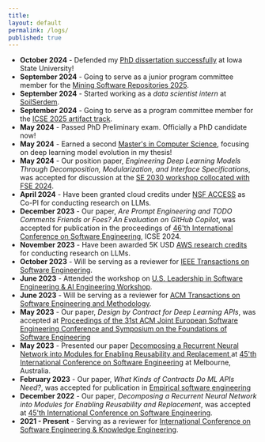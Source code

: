 ```yaml
---
title:
layout: default
permalink: /logs/
published: true
---
```

- **October 2024** - Defended my [PhD dissertation successfully](https://www.cs.iastate.edu/phd-final-oral-exam-sayem-mohammad-imtiaz) at Iowa State University!
- **September 2024** - Going to serve as a junior program committee member for the [Mining Software Repositories 2025](https://2025.msrconf.org/).
- **September 2024** - Started working as a *data scientist intern* at [SoilSerdem](https://soilserdem.com/).
- **September 2024** - Going to serve as a program committee member for the [ICSE 2025 artifact track](https://conf.researchr.org/committee/icse-2025/icse-2025-artifact-evaluation-artifact-evaluation).
- **May 2024** - Passed PhD Preliminary exam. Officially a PhD candidate now!
- **May 2024** - Earned a second [Master's in Computer Science](https://www.cs.iastate.edu/ms-final-oral-exam-sayem-mohammad-imtiaz), focusing on deep learning model evolution in my thesis!
- **May 2024** - Our position paper, *Engineering Deep Learning Models Through Decomposition, Modularization, and Interface Specifications*, was accepted for discussion at the [SE 2030 workshop collocated with FSE 2024](https://conf.researchr.org/home/2030-se).
- **April 2024** - Have been granted cloud credits under [NSF ACCESS](https://access-ci.org/) as Co-PI for conducting research on LLMs.
- **December 2023** - Our paper, *Are Prompt Engineering and TODO Comments Friends or Foes? An Evaluation on GitHub Copilot*, was accepted for publication in the proceedings of [46'th International Conference on Software Engineering](https://conf.researchr.org/track/icse-2024/icse-2024-research-track), ICSE 2024.
- **November 2023** - Have been awarded 5K USD [AWS research credits](https://aws.amazon.com/government-education/research-and-technical-computing/cloud-credit-for-research/) for conducting research on LLMs.
- **October 2023** - Will be serving as a reviewer for [IEEE Transactions on Software Engineering](https://www.computer.org/csdl/journal/ts).
- **June 2023** - Attended the workshop on [U.S. Leadership in Software Engineering & AI Engineering Workshop](https://www.nitrd.gov/coordination-areas/spsq/usa-leadership-in-software-engineering-and-ai-engineering/).
- **June 2023** - Will be serving as a reviewer for [ACM Transactions on Software Engineering and Methodology](https://dl.acm.org/journal/tosem).
- **May 2023** - Our paper, *Design by Contract for Deep Learning APIs*, was accepted at [Proceedings of the 31st ACM Joint European Software Engineering Conference and Symposium on the Foundations of Software Engineering](https://conf.researchr.org/home/fse-2024)
- **May 2023** - Presented our paper [Decomposing a Recurrent Neural Network into Modules for Enabling Reusability and Replacement
](https://doi.org/10.1109/ICSE48619.2023.00093) at [45'th International Conference on Software Engineering](https://conf.researchr.org/home/icse-2023) at Melbourne, Australia.
- **February 2023** - Our paper, *What Kinds of Contracts Do ML APIs Need?*, was accepted for publication in [Empirical software engineering ](https://www.springer.com/journal/10664)
- **December 2022** - Our paper, *Decomposing a Recurrent Neural Network into Modules for Enabling Reusability and Replacement*, was accepted at [45'th International Conference on Software Engineering](https://conf.researchr.org/home/icse-2023).
- **2021 - Present** - Serving as a reviewer for [International Conference on Software Engineering & Knowledge Engineering](https://ksiresearch.org/).




